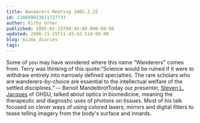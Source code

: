 ```yaml
---
title: Wanderers Meeting 2005.2.15
id: 110849023611727733
author: Kirby Urner
published: 2005-02-15T09:48:00.000-08:00
updated: 2006-11-15T11:43:42.514-08:00
blog: bizmo_diaries
tags: 
---
```


Some of you may have wondered where this name "Wanderers" comes from.  Terry was thinking of this quote:“Science would be ruined if it were to withdraw entirely into narrowly defined specialties. The rare scholars who are wanderers-by-choice are essential to the intellectual welfare of the settled disciplines.” -- Benoit  MandelbrotToday our presenter, [Steven L. Jacques](http://omlc.ogi.edu/staff/jacques.html) of OHSU, talked about optics in biomedicine, meaning the therapeutic and diagnostic uses of photons on tissues. Most of his talk focused on clever ways of using colored lasers, mirrors and digital filters to tease telling imagery from the body's surface and  innards.